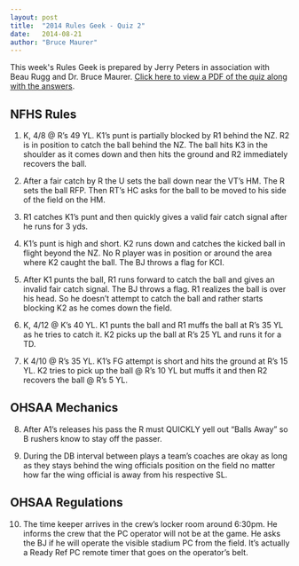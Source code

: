 ```yaml
---
layout: post
title:  "2014 Rules Geek - Quiz 2"
date:   2014-08-21
author: "Bruce Maurer"
---
```


This week's Rules Geek is prepared by Jerry Peters in association with Beau Rugg
and Dr. Bruce Maurer. [Click here to view a PDF of the quiz along with the
answers](https://storage.googleapis.com/ohsaa-websites/quizzes/2014/2014_rules_geek_quiz_2.pdf).

## NFHS Rules
1. K, 4/8 @ R’s 49 YL. K1’s punt is partially blocked by R1 behind the NZ. R2 is
   in position to catch the ball behind the NZ. The ball hits K3 in the shoulder
as it comes down and then hits the ground and R2 immediately recovers the ball.

2. After a fair catch by R the U sets the ball down near the VT’s HM. The R sets
   the ball RFP. Then RT’s HC asks for the ball to be moved to his side of the
field on the HM.

3. R1 catches K1’s punt and then quickly gives a valid fair catch signal after
   he runs for 3 yds.

4. K1’s punt is high and short. K2 runs down and catches the kicked ball in
   flight beyond the NZ. No R player was in position or around the area where K2
caught the ball. The BJ throws a flag for KCI.

5. After K1 punts the ball, R1 runs forward to catch the ball and gives an
   invalid fair catch signal. The BJ throws a flag. R1 realizes the ball is over
his head. So he doesn’t attempt to catch the ball and rather starts blocking K2
as he comes down the field.

6. K, 4/12 @ K’s 40 YL. K1 punts the ball and R1 muffs the ball at R’s 35 YL as
   he tries to catch it. K2 picks up the ball at R’s 25 YL and runs it for a TD.

7. K 4/10 @ R’s 35 YL. K1’s FG attempt is short and hits the ground at R’s 15
   YL. K2 tries to pick up the ball @ R’s 10 YL but muffs it and then R2
recovers the ball @ R’s 5 YL.

## OHSAA Mechanics
8. After A1’s releases his pass the R must QUICKLY yell out “Balls Away” so B
   rushers know to stay off the passer.

9. During the DB interval between plays a team’s coaches are okay as long as
   they stays behind the wing officials position on the field no matter how far
the wing official is away from his respective SL.

## OHSAA Regulations
10. The time keeper arrives in the crew’s locker room around 6:30pm. He informs
    the crew that the PC operator will not be at the game. He asks the BJ if he
will operate the visible stadium PC from the field. It’s actually a Ready Ref PC
remote timer that goes on the operator’s belt.
